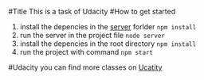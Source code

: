 #Title
This is a task of Udacity
#How to get started
1. install the depencies in the [server](https://github.com/udacity/reactnd-project-readable-starter) forlder `npm install`
2. run the server in the project file `node server`
3. install the depencies in the root directory `npm install`
4. run the project with command `npm start`

#Udacity
you can find more classes on [Ucatity](https://cn.udacity.com/)
